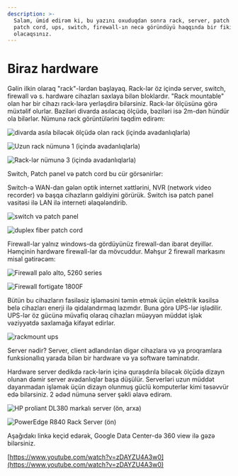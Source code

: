 ```yaml
---
description: >-
  Salam, ümid edirəm ki, bu yazını oxuduqdan sonra rack, server, patch panel,
  patch cord, ups, switch, firewall-ın necə göründüyü haqqında bir fikir sahibi
  olacaqsınız.
---
```


# Biraz hardware

Gəlin ilkin olaraq "rack"-lərdən başlayaq. Rack-lər öz içində server, switch, firewall və s. hardware cihazları saxlaya bilən bloklardır. "Rack mountable" olan hər bir cihazı rack-lərə yerləşdirə bilərsiniz. Rack-lər ölçüsünə görə müxtəlif olurlar. Bəziləri divarda asılacaq ölçüdə, bəziləri isə 2m-dən hündür ola bilərlər. Nümunə rack görüntülərini təqdim edirəm:

![divarda asıla biləcək ölçüdə olan rack (içində avadanlıqlarla)](../.gitbook/assets/hardware-rack-1.jpg)

![Uzun rack nümunə 1 (içində avadanlıqlarla)](../.gitbook/assets/hardware-rack-2.jpg)

![Rack-lər nümunə 3 (içində avadanlıqlarla)](../.gitbook/assets/hardware-rack-3.jpg)

Switch, Patch panel və patch cord bu cür görsənirlər:&#x20;

Switch-ə WAN-dan gələn optik internet xəttlərini, NVR (network video recorder) və başqa cihazların gəldiyini görürük. Switch isə patch panel vasitəsi ilə LAN ilə interneti əlaqələndirib.

![switch və patch panel](../.gitbook/assets/switch-patch-panel.png)

![duplex fiber patch cord](../.gitbook/assets/duplex-fiber-patch-cord.jpg)

Firewall-lar yalnız windows-da gördüyünüz firewall-dan ibarət deyillər. Həmçinin hardware firewall-lar da mövcuddur. Məhşur 2 firewall markasını misal gətirəcəm:

![Firewall palo alto, 5260 series](../.gitbook/assets/firewall-palo-alto.PNG)

![Firewall fortigate 1800F](../.gitbook/assets/firewall-fortinet-1800f.PNG)

Bütün bu cihazların fasiləsiz işləməsini təmin etmək üçün elektrik kəsilsə belə cihazları enerji ilə qidalandırmaq lazımdır. Buna görə UPS-lər işlədilir. UPS-lər öz gücünə müvafiq olaraq cihazları müəyyən müddət işlək vəziyyətdə saxlamağa kifayət edirlər.

![rackmount ups](../.gitbook/assets/rackmount-ups.jpg)

Server nədir? Server, client adlandırılan digər cihazlara və ya proqramlara funksionallıq yarada bilən bir hardware və ya software təminatıdır.

Hardware server dedikdə rack-lərin içinə quraşdırıla biləcək ölçüdə dizayn olunan dəmir server avadanlıqlar başa düşülür. Serverləri uzun müddət dayanmadan işləmək üçün dizayn olunmuş güclü komputerlər kimi təsəvvür edə bilərsiniz. 2 ədəd nümunə server şəkli əlavə edirəm.&#x20;

![HP proliant DL380 markalı server (ön, arxa)](../.gitbook/assets/hardware-server-1.jpg)

![PowerEdge R840 Rack Server (ön)](../.gitbook/assets/hardware-server-2.png)

Aşağıdakı linkə keçid edərək, Google Data Center-də 360 view ilə gəzə bilərsiniz.

[https://www.youtube.com/watch?v=zDAYZU4A3w0](https://www.youtube.com/watch?v=zDAYZU4A3w0)
